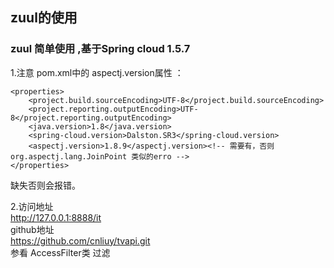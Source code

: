 ## zuul的使用 
  
  
### zuul 简单使用 ,基于Spring cloud 1.5.7  
  

1.注意 pom.xml中的  aspectj.version属性 ： 

	<properties>  
		<project.build.sourceEncoding>UTF-8</project.build.sourceEncoding>  
		<project.reporting.outputEncoding>UTF-8</project.reporting.outputEncoding>  
		<java.version>1.8</java.version>  
		<spring-cloud.version>Dalston.SR3</spring-cloud.version>  
		<aspectj.version>1.8.9</aspectj.version><!-- 需要有，否则 org.aspectj.lang.JoinPoint 类似的erro -->  
	</properties>  
   缺失否则会报错。  
   
2.访问地址  
   http://127.0.0.1:8888/it  
  github地址  
   https://github.com/cnliuy/tvapi.git   
  参看 AccessFilter类   过滤
   